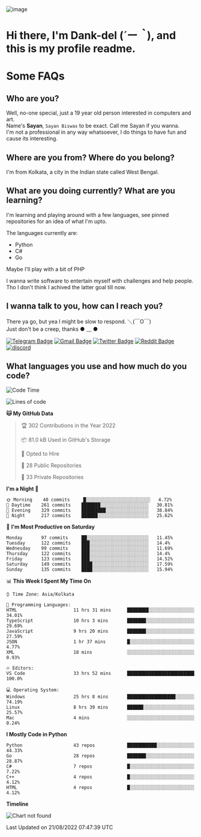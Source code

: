 ![image](https://user-images.githubusercontent.com/63096193/125182844-29f20800-e22f-11eb-8dc9-b0f2d29647bb.png)

# **Hi there, I'm Dank-del (*´ー｀*), and this is my profile readme.**
<!--  [![Profile views](https://gpvc.arturio.dev/dank-del)](https://github.com/dank-del) -->
# Some FAQs

## **Who are you?**

Well, no-one special, just a 19 year old person interested in computers and art. \
Name's **Sayan**, `Sayan Biswas` to be exact. Call me Sayan if you wanna. \
I'm not a professional in any way whatsoever, I do things to have fun and cause its interesting.

## **Where are you from? Where do you belong?**

I'm from Kolkata, a city in the Indian state called West Bengal.

## **What are you doing currently? What are you learning?**

I'm learning and playing around with a few languages, see pinned repositories for an idea of what I'm upto.

The languages currently are:

- Python
- C#
- Go

Maybe I'll play with a bit of PHP

I wanna write software to entertain myself with challenges and help people. \
Tho I don't think I achived the latter goal till now.

<!--## **Eww, I see a weeb profile.**

Can't help it, it's the best way to hide my face on this account
> Why do people hate weebs .-.

## **Cool, what more interests you?**

My interests are quite, weird. They're scattered all over the place. \
I've been fascinated by music and have studied it since the age of 6, I've performed on stage and on air but yeah now I've been away from that. I specialize in key instruments. \
Another thing that interests me is Media Production, aka, working with audio, video and broadcasting media.

> I just like art in general. also feeds the reason of me being obsessed with Japanese drawings (⋟ ﹏ ⋞)-->

## **I wanna talk to you, how can I reach you?**

There ya go, but yea I might be slow to respond. ＼(￣O￣) \
Just don't be a creep, thanks ● ﹏ ●

[![Telegram Badge](https://img.shields.io/badge/-dank_as_fuck-1ca0f1?style=flat-square&logo=telegram&logoColor=white&link=https://t.me/dank_as_fuck)](https://t.me/dank_as_fuck)
[![Gmail Badge](https://img.shields.io/badge/-chizuru@kanojo.tk-c14438?style=flat-square&logo=Gmail&logoColor=white&link=mailto:chizuru@kanojo.tk)](mailto:chizuru@kanojo.tk)
[![Twitter Badge](https://img.shields.io/twitter/follow/TheDankDel?style=social)](https://twitter.com/TheDankDel)
[![Reddit Badge](https://img.shields.io/reddit/user-karma/combined/dank_as_fuck_?style=social)](https://www.reddit.com/user/dank_as_fuck_/)
[![discord](https://discord-md-badge.vercel.app/api/shield/506536929152466945?style=social)](https://discordapp.com/users/506536929152466945)

## **What languages you use and how much do you code?**

<!--START_SECTION:waka-->
![Code Time](http://img.shields.io/badge/Code%20Time-711%20hrs%2014%20mins-blue)

![Lines of code](https://img.shields.io/badge/From%20Hello%20World%20I%27ve%20Written-837%20Thousand%20lines%20of%20code-blue)

**🐱 My GitHub Data** 

> 🏆 302 Contributions in the Year 2022
 > 
> 📦 81.0 kB Used in GitHub's Storage 
 > 
> 💼 Opted to Hire
 > 
> 📜 28 Public Repositories 
 > 
> 🔑 33 Private Repositories  
 > 
**I'm a Night 🦉** 

```text
🌞 Morning    40 commits     █░░░░░░░░░░░░░░░░░░░░░░░░   4.72% 
🌆 Daytime    261 commits    ███████░░░░░░░░░░░░░░░░░░   30.81% 
🌃 Evening    329 commits    █████████░░░░░░░░░░░░░░░░   38.84% 
🌙 Night      217 commits    ██████░░░░░░░░░░░░░░░░░░░   25.62%

```
📅 **I'm Most Productive on Saturday** 

```text
Monday       97 commits     ██░░░░░░░░░░░░░░░░░░░░░░░   11.45% 
Tuesday      122 commits    ███░░░░░░░░░░░░░░░░░░░░░░   14.4% 
Wednesday    99 commits     ███░░░░░░░░░░░░░░░░░░░░░░   11.69% 
Thursday     122 commits    ███░░░░░░░░░░░░░░░░░░░░░░   14.4% 
Friday       123 commits    ███░░░░░░░░░░░░░░░░░░░░░░   14.52% 
Saturday     149 commits    ████░░░░░░░░░░░░░░░░░░░░░   17.59% 
Sunday       135 commits    ████░░░░░░░░░░░░░░░░░░░░░   15.94%

```


📊 **This Week I Spent My Time On** 

```text
⌚︎ Time Zone: Asia/Kolkata

💬 Programming Languages: 
HTML                     11 hrs 31 mins      ████████░░░░░░░░░░░░░░░░░   34.01% 
TypeScript               10 hrs 3 mins       ███████░░░░░░░░░░░░░░░░░░   29.69% 
JavaScript               9 hrs 20 mins       ███████░░░░░░░░░░░░░░░░░░   27.59% 
JSON                     1 hr 37 mins        █░░░░░░░░░░░░░░░░░░░░░░░░   4.77% 
XML                      18 mins             ░░░░░░░░░░░░░░░░░░░░░░░░░   0.93%

🔥 Editors: 
VS Code                  33 hrs 52 mins      █████████████████████████   100.0%

💻 Operating System: 
Windows                  25 hrs 8 mins       ██████████████████░░░░░░░   74.19% 
Linux                    8 hrs 39 mins       ██████░░░░░░░░░░░░░░░░░░░   25.57% 
Mac                      4 mins              ░░░░░░░░░░░░░░░░░░░░░░░░░   0.24%

```

**I Mostly Code in Python** 

```text
Python                   43 repos            ███████████░░░░░░░░░░░░░░   44.33% 
Go                       28 repos            ███████░░░░░░░░░░░░░░░░░░   28.87% 
C#                       7 repos             █░░░░░░░░░░░░░░░░░░░░░░░░   7.22% 
C++                      4 repos             █░░░░░░░░░░░░░░░░░░░░░░░░   4.12% 
HTML                     4 repos             █░░░░░░░░░░░░░░░░░░░░░░░░   4.12%

```


**Timeline**

![Chart not found](https://raw.githubusercontent.com/Dank-del/Dank-del/main/charts/bar_graph.png) 


 Last Updated on 21/08/2022 07:47:39 UTC
<!--END_SECTION:waka-->

<!--## **Can I stalk your spotify?**

Um sure.

![OwO Spotify](https://spotify-recently-played-readme.vercel.app/api?user=31fdrsslnr7nvq4ytqwtw7c4rxfm&count=5)-->
